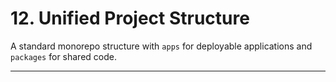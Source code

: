 # 12. Unified Project Structure

A standard monorepo structure with `apps` for deployable applications and `packages` for shared code.

---
